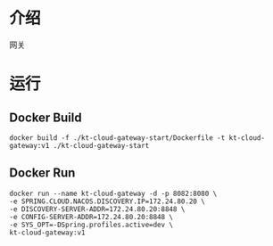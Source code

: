 # 介绍
网关

# 运行

## Docker Build
```shell
docker build -f ./kt-cloud-gateway-start/Dockerfile -t kt-cloud-gateway:v1 ./kt-cloud-gateway-start
```
## Docker Run
```shell
docker run --name kt-cloud-gateway -d -p 8082:8080 \
-e SPRING.CLOUD.NACOS.DISCOVERY.IP=172.24.80.20 \
-e DISCOVERY-SERVER-ADDR=172.24.80.20:8848 \
-e CONFIG-SERVER-ADDR=172.24.80.20:8848 \
-e SYS_OPT=-DSpring.profiles.active=dev \
kt-cloud-gateway:v1
```